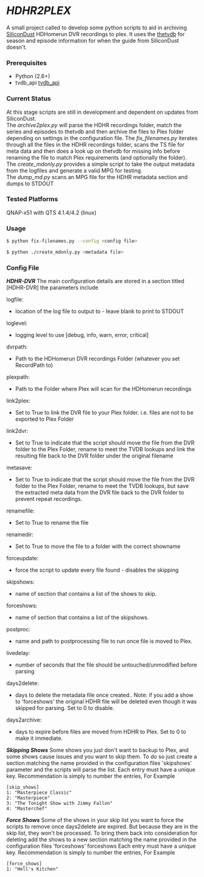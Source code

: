 # *HDHR2PLEX*  
A small project called to develop some python scripts to aid in archiving [SiliconDust](http://www.silicondust.comhttp://www.silicondust.com) HDHomerun DVR recordings to plex.
It uses the [thetvdb]([http://www.thetvdb.com]) for season and episode information for when the guide from SiliconDust doesn't.

### Prerequisites  
- Python (2.6+)  
- tvdb_api [tvdb_api](https://github.com/dbr/tvdb_api/)


### Current Status   
At this stage scripts are still in development and dependent on updates from SiliconDust.  
The *archive2plex.py* will parse the HDHR recordings folder, match the series and episodes to thetvdb and then archive the files to Plex folder depending on settings in the configuration file.
The *fix_filenames.py* iterates through all the files in the HDHR recordings folder, scans the TS file for meta data and then does a look up on thetvdb for missing info before renaming the file to match Plex requirements (and optionally the folder).  
The *create_mdonly.py* provides a simple script to take the output metadata from the logfiles and generate a valid MPG for testing.  
The *dump_md.py* scans an MPG file for the HDHR metadata section and dumps to STDOUT  

### Tested Platforms   
QNAP-x51 with QTS 4.1.4/4.2  (linux)

### Usage  
```sh
$ python fix-filenames.py --config <config file>
```
```sh
$ python ./create_mdonly.py <metadata file>
```


### Config File
**_HDHR-DVR_** 
The main configuration details are stored in a section titled  [HDHR-DVR]
the parameters include

logfile:  
- location of the log file to output to - leave blank to print to STDOUT  

loglevel:  
- logging level to use [debug, info, warn, error, critical]  

dvrpath:  
- Path to the HDHomerun DVR recordings Folder (whatever you set RecordPath to)  

plexpath:
- Path to the Folder where Plex will scan for the HDHomerun recordings

link2plex:
- Set to True to link the DVR file to your Plex folder. i.e. files are not to be exported to Plex Folder

link2dvr:
- Set to True to indicate that the script should move the file from the DVR folder to the Plex Folder, rename to meet the TVDB lookups and link the resulting file back to the DVR folder under the original filename

metasave:
- Set to True to indicate that the script should move the file from the DVR folder to the Plex Folder, rename to meet the TVDB lookups, but save the extracted meta data from the DVR file back to the DVR folder to prevent repeat recordings.

renamefile:
- Set to True to rename the file

renamedir:
- Set to True to move the file to a folder with the correct showname

forceupdate:
- force the script to update every file found - disables the skipping

skipshows:
- name of section that contains a list of the shows to skip.

forceshows:
- name of section that contains a list of the skipshows.

postproc:
- name and path to postprocessing file to run once file is moved to Plex.

livedelay:
- number of seconds that the file should be untouched/unmodified before parsing

days2delete:
- days to delete the metadata file once created.. Note: if you add a show to 'forceshows' the original HDHR file will be deleted even though it was skipped for parsing. Set to 0 to disable.

days2archive:
- days to expire before files are moved from HDHR to Plex. Set to 0 to make it immediate.

**_Skipping Shows_**
Some shows you just don't want to backup to Plex, and some shows cause issues and you want to skip them.
To do so just create a section matching the name provided in the configuration files 'skipshows' parameter and the scripts will parse the list.
Each entry must have a unique key. Recommendation is simply to number the entries, For Example
```
[skip_shows]
1: "Masterpiece Classic"
2: "Masterpiece"
3: "The Tonight Show with Jimmy Fallon"
4: "Masterchef"
```
**_Force Shows_**
Some of the shows in your skip list you want to force the scripts to remove once days2delete are expired.
But because they are in the skip list, they won't be processed.
To bring them back into consideration for deleting add the shows to a new section matching the name provided in the configuration files 'forceshows' forceshows
Each entry must have a unique key. Recommendation is simply to number the entries, For Example
```
[force_shows]
1: "Hell's Kitchen"
```